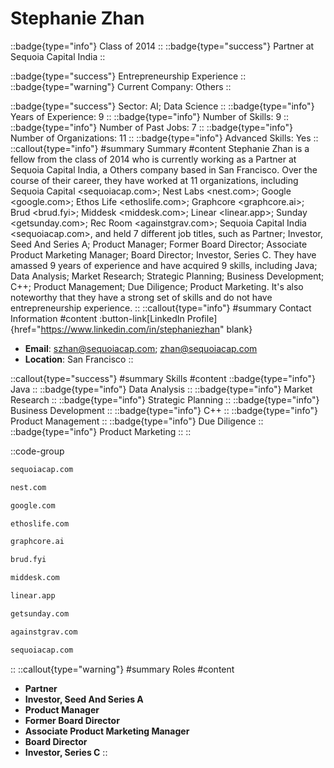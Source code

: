 # Stephanie Zhan
::badge{type="info"}
Class of 2014
::
::badge{type="success"}
Partner at Sequoia Capital India
::

::badge{type="success"}
Entrepreneurship Experience
::
::badge{type="warning"}
Current Company: Others
::

::badge{type="success"}
Sector: AI; Data Science
::
::badge{type="info"}
Years of Experience: 9
::
::badge{type="info"}
Number of Skills: 9
::
::badge{type="info"}
Number of Past Jobs: 7
::
::badge{type="info"}
Number of Organizations: 11
::
::badge{type="info"}
Advanced Skills: Yes
::
::callout{type="info"}
#summary
Summary
#content
Stephanie Zhan is a fellow from the class of 2014 who is currently working as a Partner at Sequoia Capital India, a Others company based in San Francisco. Over the course of their career, they have worked at 11 organizations, including Sequoia Capital <sequoiacap.com>; Nest Labs <nest.com>; Google <google.com>; Ethos Life <ethoslife.com>; Graphcore <graphcore.ai>; Brud <brud.fyi>; Middesk <middesk.com>; Linear <linear.app>; Sunday <getsunday.com>; Rec Room <againstgrav.com>; Sequoia Capital India <sequoiacap.com>, and held 7 different job titles, such as Partner; Investor, Seed And Series A; Product Manager; Former Board Director; Associate Product Marketing Manager; Board Director; Investor, Series C. They have amassed 9 years of experience and have acquired 9 skills, including Java; Data Analysis; Market Research; Strategic Planning; Business Development; C++; Product Management; Due Diligence; Product Marketing. It's also noteworthy that they have a strong set of skills and do not have entrepreneurship experience.
::
::callout{type="info"}
#summary
Contact Information
#content
:button-link[LinkedIn Profile]{href="https://www.linkedin.com/in/stephaniezhan" blank}
- **Email**: szhan@sequoiacap.com; zhan@sequoiacap.com
- **Location**: San Francisco
::

::callout{type="success"}
#summary
Skills
#content
::badge{type="info"}
Java
::
::badge{type="info"}
Data Analysis
::
::badge{type="info"}
Market Research
::
::badge{type="info"}
Strategic Planning
::
::badge{type="info"}
Business Development
::
::badge{type="info"}
C++
::
::badge{type="info"}
Product Management
::
::badge{type="info"}
Due Diligence
::
::badge{type="info"}
Product Marketing
::
::

::code-group
```bash [Sequoia Capital]
sequoiacap.com
```
```bash [Nest Labs]
nest.com
```
```bash [Google]
google.com
```
```bash [Ethos Life]
ethoslife.com
```
```bash [Graphcore]
graphcore.ai
```
```bash [Brud]
brud.fyi
```
```bash [Middesk]
middesk.com
```
```bash [Linear]
linear.app
```
```bash [Sunday]
getsunday.com
```
```bash [Rec Room]
againstgrav.com
```
```bash [Sequoia Capital India]
sequoiacap.com
```
::
::callout{type="warning"}
#summary
Roles
#content
- **Partner**
- **Investor, Seed And Series A**
- **Product Manager**
- **Former Board Director**
- **Associate Product Marketing Manager**
- **Board Director**
- **Investor, Series C**
::

